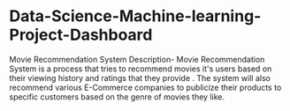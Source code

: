 # Data-Science-Machine-learning-Project-Dashboard
Movie Recommendation System
Description-
Movie Recommendation System is a process that tries to  recommend movies it's users based on their viewing history and ratings that they provide . The system will also recommend various E-Commerce companies to publicize their products to specific customers based on the genre of movies they like.
